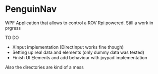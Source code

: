 # PenguinNav
WPF Application that allows to control a ROV Rpi powered. Still a work in prgress

TO DO
- XInput implementation (DirectInput works fine though)
- Setting up real data and elements (only dummy data was tested)
- Finish UI Elements and add behaviour with joypad implementation

Also the directories are kind of a mess
